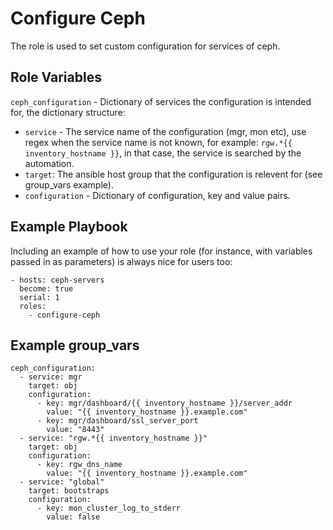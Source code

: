 Configure Ceph
=========

The role is used to set custom configuration for services of ceph.

Role Variables
--------------

`ceph_configuration` - Dictionary of services the configuration is intended for, the dictionary structure:

  - `service` - The service name of the configuration (mgr, mon etc), use regex when the service name is not known, for example: `rgw.*{{ inventory_hostname }}`, in that case, the service is searched by the automation.
  - `target`: The ansible host group that the configuration is relevent for (see group_vars example).
  - `configuration` - Dictionary of configuration, key and value pairs.   
  
Example Playbook
----------------

Including an example of how to use your role (for instance, with variables passed in as parameters) is always nice for users too:

    - hosts: ceph-servers
      become: true
      serial: 1
      roles:
        - configure-ceph

Example group_vars
----------------
    ceph_configuration:
      - service: mgr
        target: obj
        configuration: 
          - key: mgr/dashboard/{{ inventory_hostname }}/server_addr
            value: "{{ inventory_hostname }}.example.com"
          - key: mgr/dashboard/ssl_server_port
            value: "8443"
      - service: "rgw.*{{ inventory_hostname }}" 
        target: obj
        configuration: 
          - key: rgw_dns_name
            value: "{{ inventory_hostname }}.example.com"
      - service: "global" 
        target: bootstraps
        configuration: 
          - key: mon_cluster_log_to_stderr
            value: false
